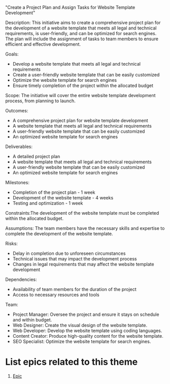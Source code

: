 "Create a Project Plan and Assign Tasks for Website Template Development"

Description: This initiative aims to create a comprehensive project plan for the development of a website template that meets all legal and technical requirements, is user-friendly, and can be optimized for search engines. The plan will include the assignment of tasks to team members to ensure efficient and effective development.

Goals:
- Develop a website template that meets all legal and technical requirements
- Create a user-friendly website template that can be easily customized
- Optimize the website template for search engines
- Ensure timely completion of the project within the allocated budget

Scope: The initiative will cover the entire website template development process, from planning to launch.

Outcomes:
- A comprehensive project plan for website template development
- A website template that meets all legal and technical requirements
- A user-friendly website template that can be easily customized
- An optimized website template for search engines

Deliverables:
- A detailed project plan
- A website template that meets all legal and technical requirements
- A user-friendly website template that can be easily customized
- An optimized website template for search engines

Milestones:
- Completion of the project plan - 1 week
- Development of the website template - 4 weeks
- Testing and optimization - 1 week

Constraints:The development of the website template must be completed within the allocated budget.

Assumptions: The team members have the necessary skills and expertise to complete the development of the website template.

Risks:
- Delay in completion due to unforeseen circumstances
- Technical issues that may impact the development process
- Changes in legal requirements that may affect the website template development

Dependencies:
- Availability of team members for the duration of the project
- Access to necessary resources and tools

Team:
- Project Manager: Oversee the project and ensure it stays on schedule and within budget.
- Web Designer: Create the visual design of the website template.
- Web Developer: Develop the website template using coding languages.
- Content Creator: Produce high-quality content for the website template.
- SEO Specialist: Optimize the website template for search engines.


# List epics related to this theme
1. [Epic](documentation/templates/theme/initiatives/epics/epic_template.md)